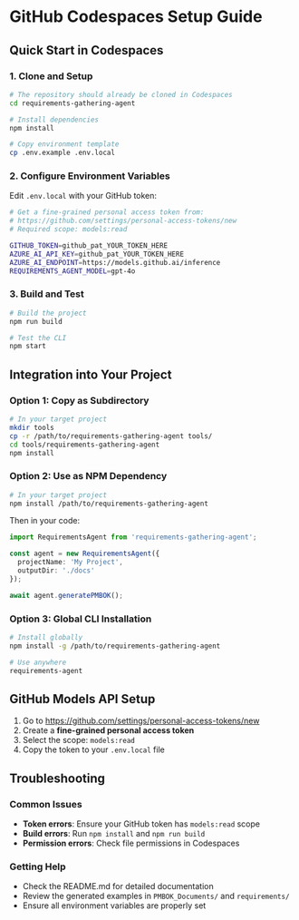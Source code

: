 # GitHub Codespaces Setup Guide

## Quick Start in Codespaces

### 1. Clone and Setup
```bash
# The repository should already be cloned in Codespaces
cd requirements-gathering-agent

# Install dependencies
npm install

# Copy environment template
cp .env.example .env.local
```

### 2. Configure Environment Variables
Edit `.env.local` with your GitHub token:

```bash
# Get a fine-grained personal access token from:
# https://github.com/settings/personal-access-tokens/new
# Required scope: models:read

GITHUB_TOKEN=github_pat_YOUR_TOKEN_HERE
AZURE_AI_API_KEY=github_pat_YOUR_TOKEN_HERE
AZURE_AI_ENDPOINT=https://models.github.ai/inference
REQUIREMENTS_AGENT_MODEL=gpt-4o
```

### 3. Build and Test
```bash
# Build the project
npm run build

# Test the CLI
npm start
```

## Integration into Your Project

### Option 1: Copy as Subdirectory
```bash
# In your target project
mkdir tools
cp -r /path/to/requirements-gathering-agent tools/
cd tools/requirements-gathering-agent
npm install
```

### Option 2: Use as NPM Dependency
```bash
# In your target project
npm install /path/to/requirements-gathering-agent
```

Then in your code:
```typescript
import RequirementsAgent from 'requirements-gathering-agent';

const agent = new RequirementsAgent({
  projectName: 'My Project',
  outputDir: './docs'
});

await agent.generatePMBOK();
```

### Option 3: Global CLI Installation
```bash
# Install globally
npm install -g /path/to/requirements-gathering-agent

# Use anywhere
requirements-agent
```

## GitHub Models API Setup

1. Go to https://github.com/settings/personal-access-tokens/new
2. Create a **fine-grained personal access token**
3. Select the scope: `models:read`
4. Copy the token to your `.env.local` file

## Troubleshooting

### Common Issues
- **Token errors**: Ensure your GitHub token has `models:read` scope
- **Build errors**: Run `npm install` and `npm run build`
- **Permission errors**: Check file permissions in Codespaces

### Getting Help
- Check the README.md for detailed documentation
- Review the generated examples in `PMBOK_Documents/` and `requirements/`
- Ensure all environment variables are properly set
